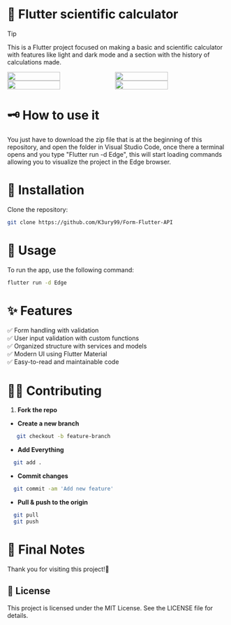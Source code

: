 # 🚀 Flutter scientific calculator
> [!TIP]  
> This is a Flutter project focused on making a basic and scientific calculator with features like light and dark mode and a section with the history of calculations made.
<div style="display: flex;">
  <img src="https://github.com/user-attachments/assets/d198024d-8384-4e70-9ac0-4b6ce5d98407" width="49%"></img>   
  <img src="https://github.com/user-attachments/assets/3482f3b7-d155-4736-9fe3-20f4fccc20f2" width="49%"></img> 
</div>

<div style="display: flex;">
  <img src="https://github.com/user-attachments/assets/5350c1bc-b736-42a3-90d0-f77f75b2c1e1" width="49%"></img> 
  <img src="https://github.com/user-attachments/assets/f57dddd1-25b8-4a91-9b61-6b417ec7c89d" width="49%"></img>   
</div>

# 🗝 How to use it  
You just have to download the zip file that is at the beginning of this repository, and open the folder in Visual Studio Code, once there a terminal opens and you type "Flutter run -d Edge", this will start loading commands allowing you to visualize the project in the Edge browser.

# 🎈 Installation  
Clone the repository:  
   ```bash  
   git clone https://github.com/K3ury99/Form-Flutter-API
   ```
# 🎯 Usage
To run the app, use the following command:
```bash
flutter run -d Edge
```

# ✨ Features
✅ Form handling with validation  
✅ User input validation with custom functions  
✅ Organized structure with services and models  
✅ Modern UI using Flutter Material  
✅ Easy-to-read and maintainable code  

# 🐱‍👤 Contributing
1. **Fork the repo**
- **Create a new branch**
   
```bash
   git checkout -b feature-branch
```
- **Add Everything**
```bash
  git add .
```
- **Commit changes**
```bash
  git commit -am 'Add new feature'
```
- **Pull & push to the origin**
```bash
  git pull
  git push
```

# 🌠 Final Notes
Thank you for visiting this project!🌌

## 📔 License
This project is licensed under the MIT License. See the LICENSE file for details.


